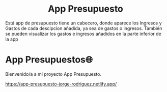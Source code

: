 <h1 align="center">App Presupuesto</h1>

<p>Está app de presupuesto tiene un cabecero, donde aparece los Ingresos y Gastos de cada descipcion añadida, ya sea de gastos o ingresos.
También se pueden visualizar los gastos e ingresos añadidos en la parte inferior de la app</p>

# App Presupuestos🌐

Bienvenido/a a mi proyecto App Presupuesto. 

https://app-presupuesto-jorge-rodriguez.netlify.app/

